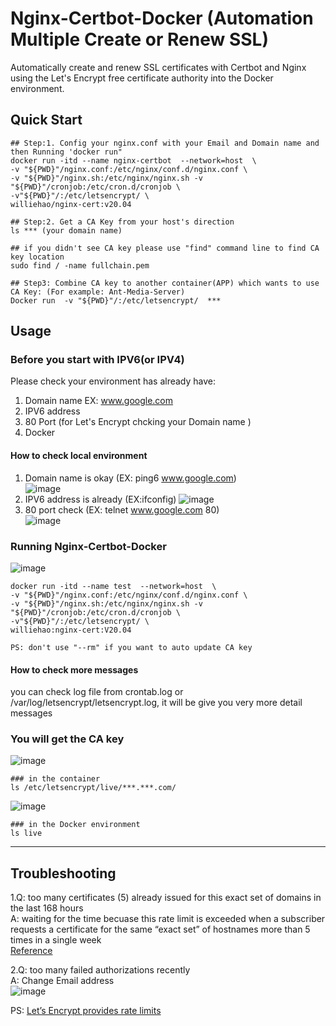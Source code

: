 # Nginx-Certbot-Docker (Automation Multiple Create or Renew SSL)
Automatically create and renew SSL certificates with Certbot and Nginx using the Let's Encrypt free certificate authority into the Docker environment. 



## Quick Start
```shell
## Step:1. Config your nginx.conf with your Email and Domain name and then Running 'docker run"
docker run -itd --name nginx-certbot  --network=host  \
-v "${PWD}"/nginx.conf:/etc/nginx/conf.d/nginx.conf \
-v "${PWD}"/nginx.sh:/etc/nginx/nginx.sh -v "${PWD}"/cronjob:/etc/cron.d/cronjob \
-v"${PWD}"/:/etc/letsencrypt/ \
williehao/nginx-cert:v20.04

## Step:2. Get a CA Key from your host's direction
ls *** (your domain name)

## if you didn't see CA key please use "find" command line to find CA key location
sudo find / -name fullchain.pem 

## Step3: Combine CA key to another container(APP) which wants to use CA Key: (For example: Ant-Media-Server)
Docker run  -v "${PWD}"/:/etc/letsencrypt/  *** 
```


## Usage
### Before you start with IPV6(or IPV4)
Please check your environment has already have:     
   1. Domain name EX: www.google.com
   2. IPV6 address 
   3. 80 Port (for Let's Encrypt chcking your Domain name )
   4. Docker 

#### How to check local environment
   1. Domain name is okay (EX: ping6 www.google.com)   
![image](https://user-images.githubusercontent.com/15116422/222399319-13ba7eac-3caa-45ed-b790-fd721e487379.png)
   2. IPV6 address is already (EX:ifconfig)
![image](https://user-images.githubusercontent.com/15116422/222400801-9485e9ab-2824-4790-aa92-d6cfbf9aa4b6.png)
   3. 80 port check (EX: telnet www.google.com 80)   
![image](https://user-images.githubusercontent.com/15116422/222610114-5e755013-946f-4cea-ba1e-d7ba30c69eb1.png)

### Running Nginx-Certbot-Docker
![image](https://user-images.githubusercontent.com/15116422/223012315-9b8c2ac3-299e-4d2a-b755-cfdeb9cbaf6e.png)
```shell
docker run -itd --name test  --network=host  \
-v "${PWD}"/nginx.conf:/etc/nginx/conf.d/nginx.conf \
-v "${PWD}"/nginx.sh:/etc/nginx/nginx.sh -v "${PWD}"/cronjob:/etc/cron.d/cronjob \
-v"${PWD}"/:/etc/letsencrypt/ \
williehao:nginx-cert:V20.04

PS: don't use "--rm" if you want to auto update CA key
```

#### How to check more messages
you can check log file from crontab.log or /var/log/letsencrypt/letsencrypt.log, it will be give you very more detail messages 

### You will get the CA key 
![image](https://user-images.githubusercontent.com/15116422/223049908-d384feb5-49dc-43f4-a602-c094a87c72d8.png)
```shell
### in the container
ls /etc/letsencrypt/live/***.***.com/
```

![image](https://user-images.githubusercontent.com/15116422/223027249-b51220ad-f2f0-417b-bdee-67d0d5935a32.png)
```shell
### in the Docker environment
ls live
```

---

## Troubleshooting   
1.Q: too many certificates (5) already issued for this exact set of domains in the last 168 hours    
A: waiting for the time becuase this rate limit is exceeded when a subscriber requests a certificate for the same “exact set” of hostnames more than 5 times in a single week    
[Reference](  https://letsencrypt.org/docs/duplicate-certificate-limit/)    

2.Q: too many failed authorizations recently    
  A: Change Email address    
![image](https://user-images.githubusercontent.com/15116422/223331098-0f3e4ec3-0421-4d38-96d1-8c52e00dd1e6.png)    



PS: [Let’s Encrypt provides rate limits](https://letsencrypt.org/docs/rate-limits/)     
